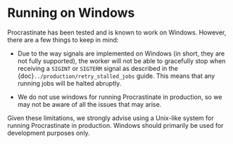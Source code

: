 # Running on Windows

Procrastinate has been tested and is known to work on Windows. However, there are
a few things to keep in mind:

-  Due to the way signals are implemented on Windows (in short, they are not fully supported),
  the worker will not be able to gracefully stop when receiving a `SIGINT` or `SIGTERM` signal
  as described in the {doc}`../production/retry_stalled_jobs` guide. This means that any running
  jobs will be halted abruptly.

- We do not use windows for running Procrastinate in production, so we may not
  be aware of all the issues that may arise.

Given these limitations, we strongly advise using a Unix-like system for running Procrastinate
in production. Windows should primarily be used for development purposes only.
